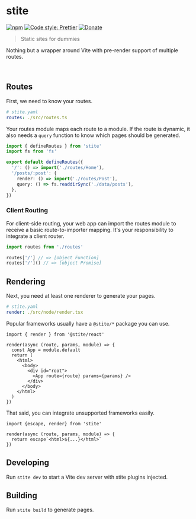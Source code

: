 # stite

[![npm](https://img.shields.io/npm/v/stite.svg)](https://www.npmjs.com/package/stite)
[![Code style: Prettier](https://img.shields.io/badge/code_style-prettier-ff69b4.svg)](https://github.com/prettier/prettier)
[![Donate](https://img.shields.io/badge/Donate-PayPal-green.svg)](https://paypal.me/alecdotbiz)

> Static sites for dummies

Nothing but a wrapper around Vite with pre-render support of multiple routes.

&nbsp;

## Routes

First, we need to know your routes.

```yml
# stite.yaml
routes: ./src/routes.ts
```

Your routes module maps each route to a module. If the route is dynamic, it also needs a `query` function to know which pages should be generated.

```ts
import { defineRoutes } from 'stite'
import fs from 'fs'

export default defineRoutes({
  '/': () => import('./routes/Home'),
  '/posts/:post': {
    render: () => import('./routes/Post'),
    query: () => fs.readdirSync('./data/posts'),
  },
})
```

### Client Routing

For client-side routing, your web app can import the routes module to receive a basic route-to-importer mapping. It's your responsibility to integrate a client router.

```ts
import routes from './routes'

routes['/'] // => [object Function]
routes['/']() // => [object Promise]
```

## Rendering

Next, you need at least one renderer to generate your pages.

```yml
# stite.yaml
render: ./src/node/render.tsx
```

Popular frameworks usually have a `@stite/*` package you can use.

```tsx
import { render } from '@stite/react'

render(async (route, params, module) => {
  const App = module.default
  return (
    <html>
      <body>
        <div id="root">
          <App route={route} params={params} />
        </div>
      </body>
    </html>
  )
})
```

That said, you can integrate unsupported frameworks easily.

```tsx
import {escape, render} from 'stite'

render(async (route, params, module) => {
  return escape`<html>${...}</html>`
})
```

## Developing

Run `stite dev` to start a Vite dev server with stite plugins injected.

## Building

Run `stite build` to generate pages.
